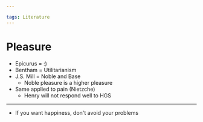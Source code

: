 ```yaml
---

tags: Literature
---
```


# Pleasure

- Epicurus = :)
- Bentham = Utilitarianism
- J.S. Mill = Noble and Base
	- Noble pleasure is a higher pleasure
- Same applied to pain (Nietzche)
	- Henry will not respond well to HGS

---

- If you want happiness, don't avoid your problems